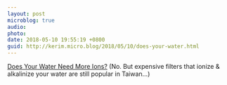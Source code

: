 ```yaml
---
layout: post
microblog: true
audio: 
photo: 
date: 2018-05-10 19:55:19 +0800
guid: http://kerim.micro.blog/2018/05/10/does-your-water.html
---
```

[Does Your Water Need More Ions?](http://www.slate.com/articles/technology/technology/2013/03/ionized_and_alkalinized_water_ridiculous_health_fad_debunked.html) (No. But expensive filters that ionize & alkalinize your water are still popular in Taiwan…)
